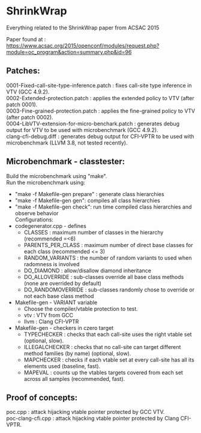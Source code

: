 # ShrinkWrap
Everything related to the ShrinkWrap paper from ACSAC 2015

Paper found at : https://www.acsac.org/2015/openconf/modules/request.php?module=oc_program&action=summary.php&id=96

## Patches:  
0001-Fixed-call-site-type-inference.patch : fixes call-site type inference in VTV (GCC 4.9.2).	
0002-Extended-protection.patch : applies the extended policy to VTV (after patch 0001).  
0003-Fine-grained-protection.patch : applies the fine-grained policy to VTV (after patch 0002).  
0004-LibVTV-extension-for-micro-benchark.patch : generates debug output for VTV to be used with microbenchmark (GCC 4.9.2).  
clang-cfi-debug.diff : generates debug output for CFI-VPTR to be used with microbenchmark (LLVM 3.8, not tested recently).  

## Microbenchmark - classtester:  
Build the microbenchmark using "make".  
Run the microbenchmark using:  
  * "make -f Makefile-gen prepare" : generate class hierarchies  
  * "make -f Makefile-gen gen": compiles all class hierarchies  
  * "make -f Makefile-gen check": run time compiled class hierarchies and observe behavior  
Configurations:  
  * codegenerator.cpp - defines  
    * CLASSES : maximum number of classes in the hierarchy (recommended =<6)  
    * PARENTS_PER_CLASS : maximum number of direct base classes for each class (recommended <= 3)  
    * RANDOM_VARIANTS : the number of random variants to used when radomness is involved  
    * DO_DIAMOND : allow/disallow diamond inheritance  
    * DO_ALLOVERRIDE : sub-classes override all base class methods (none are overrided by default)  
    * DO_RANDOMOVERRIDE : sub-classes randomly chose to override or not each base class method  
  * Makefile-gen - VARIANT variable  
    * Choose the compiler/vtable protection to test.  
    * vtv : VTV from GCC  
    * llvm : Clang CFI-VPTR  
  * Makefile-gen - checkers in czero target  
    * TYPECHECKER : checks that each call-site uses the right vtable set (optional, slow).  
    * ILLEGALCHECKER : checks that no call-site can target different method families (by name) (optional, slow).  
    * MAPCHECKER : checks if each vtable set at every call-site has all its elements used (baseline, fast).  
    * MAPEVAL : counts up the vtables targets covered from each set across all samples (recommended, fast).  

## Proof of concepts:  
poc.cpp : attack hijacking vtable pointer protected by GCC VTV.  
poc-clang-cfi.cpp : attack hijacking vtable pointer protected by Clang CFI-VPTR.  
